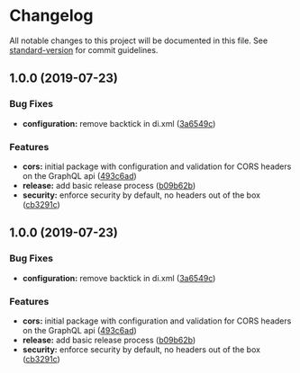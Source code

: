 # Changelog

All notable changes to this project will be documented in this file. See [standard-version](https://github.com/conventional-changelog/standard-version) for commit guidelines.

## 1.0.0 (2019-07-23)


### Bug Fixes

* **configuration:** remove backtick in di.xml ([3a6549c](https://github.com/graycoreio/magento2-cors/commit/3a6549c))


### Features

* **cors:** initial package with configuration and validation for CORS headers on the GraphQL api ([493c6ad](https://github.com/graycoreio/magento2-cors/commit/493c6ad))
* **release:** add basic release process ([b09b62b](https://github.com/graycoreio/magento2-cors/commit/b09b62b))
* **security:** enforce security by default, no headers out of the box ([cb3291c](https://github.com/graycoreio/magento2-cors/commit/cb3291c))



## 1.0.0 (2019-07-23)


### Bug Fixes

* **configuration:** remove backtick in di.xml ([3a6549c](https://github.com/graycoreio/magento2-cors/commit/3a6549c))


### Features

* **cors:** initial package with configuration and validation for CORS headers on the GraphQL api ([493c6ad](https://github.com/graycoreio/magento2-cors/commit/493c6ad))
* **release:** add basic release process ([b09b62b](https://github.com/graycoreio/magento2-cors/commit/b09b62b))
* **security:** enforce security by default, no headers out of the box ([cb3291c](https://github.com/graycoreio/magento2-cors/commit/cb3291c))
